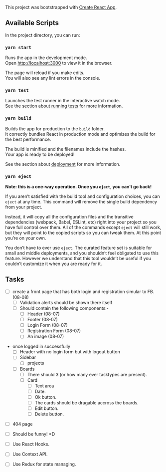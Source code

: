 This project was bootstrapped with [Create React App](https://github.com/facebook/create-react-app).

## Available Scripts

In the project directory, you can run:

### `yarn start`

Runs the app in the development mode.<br />
Open [http://localhost:3000](http://localhost:3000) to view it in the browser.

The page will reload if you make edits.<br />
You will also see any lint errors in the console.

### `yarn test`

Launches the test runner in the interactive watch mode.<br />
See the section about [running tests](https://facebook.github.io/create-react-app/docs/running-tests) for more information.

### `yarn build`

Builds the app for production to the `build` folder.<br />
It correctly bundles React in production mode and optimizes the build for the best performance.

The build is minified and the filenames include the hashes.<br />
Your app is ready to be deployed!

See the section about [deployment](https://facebook.github.io/create-react-app/docs/deployment) for more information.

### `yarn eject`

**Note: this is a one-way operation. Once you `eject`, you can’t go back!**

If you aren’t satisfied with the build tool and configuration choices, you can `eject` at any time. This command will remove the single build dependency from your project.

Instead, it will copy all the configuration files and the transitive dependencies (webpack, Babel, ESLint, etc) right into your project so you have full control over them. All of the commands except `eject` will still work, but they will point to the copied scripts so you can tweak them. At this point you’re on your own.

You don’t have to ever use `eject`. The curated feature set is suitable for small and middle deployments, and you shouldn’t feel obligated to use this feature. However we understand that this tool wouldn’t be useful if you couldn’t customize it when you are ready for it.

## Tasks
- [ ] create a front page that has both login and registration simular to FB. (08-08)
  - [ ] Validation alerts should be shown there itself
  - [ ] Should contain the following components:-
    - [ ] Header (08-07)
    - [ ] Footer (08-07)
    - [ ] Login Form (08-07)
    - [ ] Registration Form (08-07)
    - [ ] An image (08-07)
- once logged in successfully
  - [ ] Header with no login form but with logout button
  - [ ] Sidebar
    - [ ] projects
  - [ ] Boards
    - [ ] There should 3 (or how many ever tasktypes are present).
    - [ ] Card
      - [ ] Text area
      - [ ] Date.
      - [ ] Ok button.
      - [ ] The cards should be dragable accross the boards.
      - [ ] Edit button.
      - [ ] Delete button.
 - [ ] 404 page
  - [ ] Should be funny! =D 
- [ ] Use React Hooks.
- [ ] Use Context API.

- [ ] Use Redux for state managing.
